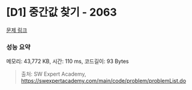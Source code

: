 # [D1] 중간값 찾기 - 2063 

[문제 링크](https://swexpertacademy.com/main/code/problem/problemDetail.do?contestProbId=AV5QPsXKA2UDFAUq) 

### 성능 요약

메모리: 43,772 KB, 시간: 110 ms, 코드길이: 93 Bytes



> 출처: SW Expert Academy, https://swexpertacademy.com/main/code/problem/problemList.do